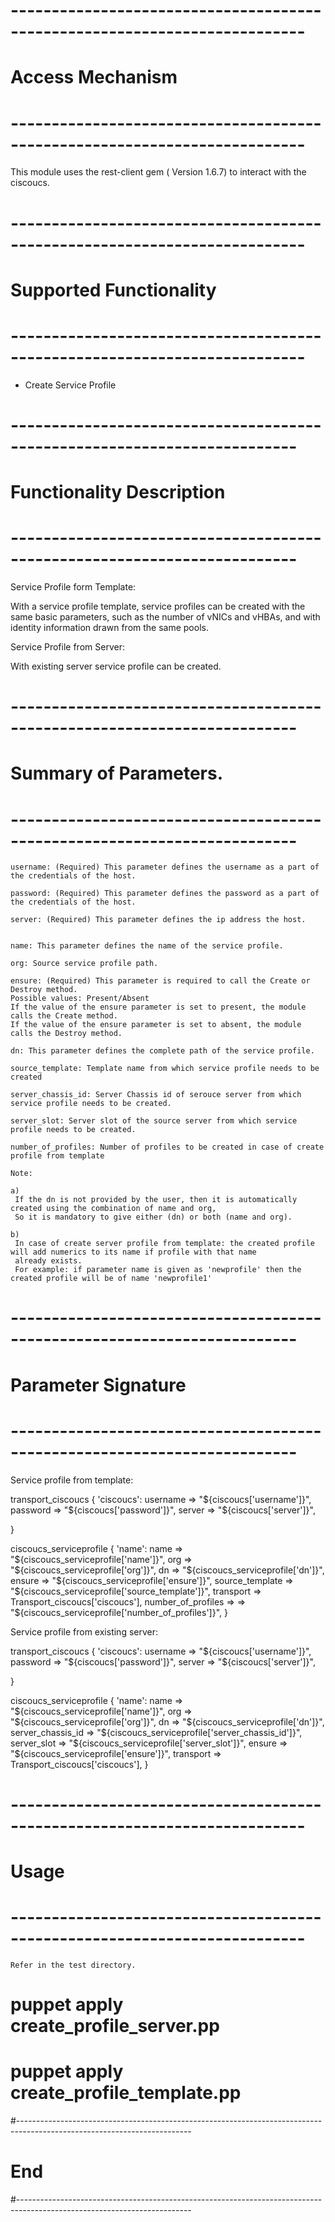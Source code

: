# --------------------------------------------------------------------------
# Access Mechanism 
# --------------------------------------------------------------------------

This module uses the rest-client gem ( Version 1.6.7) to interact with the ciscoucs.

# --------------------------------------------------------------------------
#  Supported Functionality
# --------------------------------------------------------------------------
   - Create Service Profile

# -------------------------------------------------------------------------
# Functionality Description
# -------------------------------------------------------------------------

  Service Profile form Template:
  
  With a service profile template, service profiles can be created with the same basic parameters, such as the number of vNICs and vHBAs, and with identity information drawn from the same pools. 
  
  
  Service Profile from Server: 
  
  With existing server service profile can be created.
   

# -------------------------------------------------------------------------
# Summary of Parameters.
# -------------------------------------------------------------------------


    username: (Required) This parameter defines the username as a part of the credentials of the host.            
    
	password: (Required) This parameter defines the password as a part of the credentials of the host.  
	
	server: (Required) This parameter defines the ip address the host.   
	
	
    name: This parameter defines the name of the service profile.
    
    org: Source service profile path.
    
	ensure: (Required) This parameter is required to call the Create or Destroy method.
    Possible values: Present/Absent
    If the value of the ensure parameter is set to present, the module calls the Create method.
    If the value of the ensure parameter is set to absent, the module calls the Destroy method.
 
    dn: This parameter defines the complete path of the service profile. 
    
	source_template: Template name from which service profile needs to be created
	
	server_chassis_id: Server Chassis id of serouce server from which service profile needs to be created.
  
    server_slot: Server slot of the source server from which service profile needs to be created.
    
    number_of_profiles: Number of profiles to be created in case of create profile from template
    
    Note:
    
    a)
     If the dn is not provided by the user, then it is automatically created using the combination of name and org, 
     So it is mandatory to give either (dn) or both (name and org).
     
    b) 
     In case of create server profile from template: the created profile will add numerics to its name if profile with that name
     already exists.
     For example: if parameter name is given as 'newprofile' then the created profile will be of name 'newprofile1' 
            
# -------------------------------------------------------------------------
# Parameter Signature 
# -------------------------------------------------------------------------


Service profile from template:

transport_ciscoucs { 'ciscoucs':
  username => "${ciscoucs['username']}",
  password => "${ciscoucs['password']}",
  server   => "${ciscoucs['server']}",
 
}


ciscoucs_serviceprofile { 'name':
  name        => "${ciscoucs_serviceprofile['name']}",
  org         => "${ciscoucs_serviceprofile['org']}",
  dn         => "${ciscoucs_serviceprofile['dn']}",
  ensure  => "${ciscoucs_serviceprofile['ensure']}",
  source_template => "${ciscoucs_serviceprofile['source_template']}",
  transport   => Transport_ciscoucs['ciscoucs'],
  number_of_profiles => => "${ciscoucs_serviceprofile['number_of_profiles']}",
}


Service profile from existing server:

transport_ciscoucs { 'ciscoucs':
  username => "${ciscoucs['username']}",
  password => "${ciscoucs['password']}",
  server   => "${ciscoucs['server']}",
 
}

ciscoucs_serviceprofile { 'name':
  name        => "${ciscoucs_serviceprofile['name']}",
  org         => "${ciscoucs_serviceprofile['org']}",
  dn         => "${ciscoucs_serviceprofile['dn']}",
  server_chassis_id => "${ciscoucs_serviceprofile['server_chassis_id']}",
  server_slot => "${ciscoucs_serviceprofile['server_slot']}",
  ensure          => "${ciscoucs_serviceprofile['ensure']}",
  transport   => Transport_ciscoucs['ciscoucs'],
}




# --------------------------------------------------------------------------
# Usage
# --------------------------------------------------------------------------
   
    Refer in the test directory.
   
   # puppet apply create_profile_server.pp
   # puppet apply create_profile_template.pp
   
  

#-------------------------------------------------------------------------------------------------------------------------
# End
#-------------------------------------------------------------------------------------------------------------------------   
